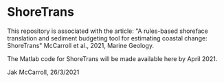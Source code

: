 # ShoreTrans
This repository is associated with the article:
"A rules-based shoreface translation and sediment budgeting tool for estimating coastal change: ShoreTrans" McCarroll et al., 2021, Marine Geology.

The Matlab code for ShoreTrans will be made available here by April 2021.

Jak McCarroll, 26/3/2021

